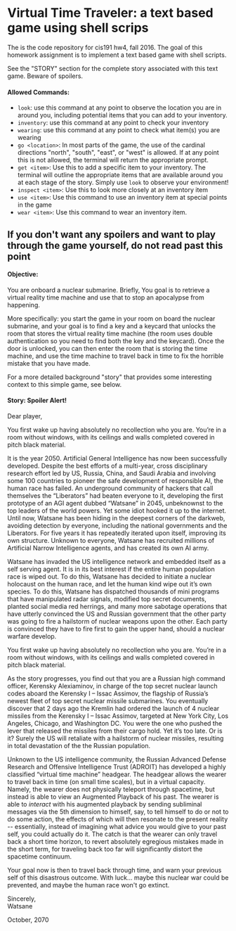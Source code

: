 # Virtual Time Traveler: a text based game using shell scrips

The is the code repository for cis191 hw4, fall 2016. The goal of this homework assignment is to implement a text based game with shell scripts.

See the "STORY" section for the complete story associated with this text game. Beware of spoilers.

#### Allowed Commands: ####
- `look`: use this command at any point to observe the location you are in
around you, including potential items that you can add to your inventory.
- `inventory`: use this command at any point to check
your inventory
- `wearing`: use this command at any point to check what item(s) you are wearing
- `go <location>`: In most parts of the game, the use of the cardinal
directions "north", "south", "east", or "west" is allowed. If at any point this is not allowed, the terminal will return the appropriate prompt.
- `get <item>`: Use this to add a specific item to your inventory. The terminal will outline the appropriate items that are available around you at each stage of the story. Simply use `look` to observe your environment!
- `inspect <item>`: Use this to look more closely at an inventory item
- `use <item>`: Use this command to use an inventory item at special points in the game
- `wear <item>`: Use this command to wear an inventory item.

## If you don't want any spoilers and want to play through the game yourself, do not read past this point ##
#### Objective: ####
You are onboard a nuclear submarine. Briefly, You goal is to retrieve a virtual reality time machine and use that to stop an apocalypse from happening.

More specifically: you start the game in your room on board the nuclear submarine,
and your goal is to find a key and a keycard that unlocks the room that stores the virtual reality time machine (the room uses double authentication so you need to find both the key and the keycard). Once the door is unlocked, you can then enter the room that is storing the time machine, and use the time machine to travel back in time to fix the horrible mistake that you have made.

For a more detailed background "story" that provides some interesting context to this simple game, see below.

#### Story: Spoiler Alert!
Dear player,

You first wake up having absolutely no recollection who you are. You’re in a room without windows, with its ceilings and walls completed covered in pitch black material.

It is the year 2050. Artificial General Intelligence has now been successfully
developed. Despite the best efforts of a multi-year, cross disciplinary research
effort led by US, Russia, China, and Saudi Arabia and involving some 100
countries to pioneer the safe development of responsible AI, the human race has
failed. An underground community of hackers that call themselves the
“Liberators” had beaten everyone to it, developing the first prototype of an AGI
agent dubbed “Watsane” in 2045, unbeknownst to the top leaders of the world
powers. Yet some idiot hooked it up to the internet. Until now, Watsane has been
hiding in the deepest corners of the darkweb, avoiding detection by everyone,
including the national governments and the Liberators. For five years it has
repeatedly iterated upon itself, improving its own structure. Unknown to
everyone, Watsane has recruited millions of Artificial Narrow Intelligence
agents, and has created its own AI army.

Watsane has invaded the US intelligence network and embedded itself as a self
serving agent. It is in its best interest if the entire human population race is
wiped out. To do this, Watsane has decided to initiate a nuclear holocaust on
the human race, and let the human kind wipe out it’s own species. To do this,
Watsane has dispatched thousands of mini programs that have manipulated radar
signals, modified top secret documents, planted social media red herrings, and
many more sabotage operations that have utterly convinced the US and Russian
government that the other party was going to fire a hailstorm of nuclear weapons
upon the other. Each party is convinced they have to fire first to gain the
upper hand, should a nuclear warfare develop.

You first wake up having absolutely no recollection who you are. You’re in a
room without windows, with its ceilings and walls completed covered in pitch
black material.

As the story progresses, you find out that you are a Russian high command
officer, Kerensky Alexiaminov, in charge of the top secret nuclear launch codes aboard the Kerensky I –
Issac Assimov, the flagship of Russia’s newest fleet of top secret nuclear
missile submarines. You eventually discover that 2 days ago the Kremlin had
ordered the launch of 4 nuclear missiles from the Kerensky I – Issac Assimov,
targeted at New York City, Los Angeles, Chicago, and Washington DC. You were the
one who pushed the lever that released the missiles from their cargo hold. Yet
it’s too late. Or is it? Surely the US will retaliate with a hailstorm of nuclear missiles, resulting in total devastation of the the Russian population.

Unknown to the US intelligence community, the Russian Advanced Defense Research
and Offensive Intelligence Trust (ADROIT) has developed a highly classified “virtual time machine” headgear. The headgear allows the wearer to travel back in time (on small time scales), but in a virtual capacity. Namely, the wearer does not physically teleport through spacetime, but instead is able to view an Augmented Playback  of his past. The wearer is able to *interact* with his augmented playback by sending subliminal messages via the 5th dimension to himself, say, to tell himself to do or not to do some action, the effects of which will then resonate to the present reality -- essentially, instead of imagining what advice you would give to your past self, you could actually do it. The catch is that the wearer can only travel back a short time horizon, to revert absolutely egregious mistakes made in the short term, for traveling back too far will significantly distort the spacetime continuum.

Your goal now is then to travel back through time, and warn your previous self of this disastrous outcome. With luck... maybe this nuclear war could be prevented, and maybe the human race won't go extinct.

Sincerely,  
Watsane

October, 2070
